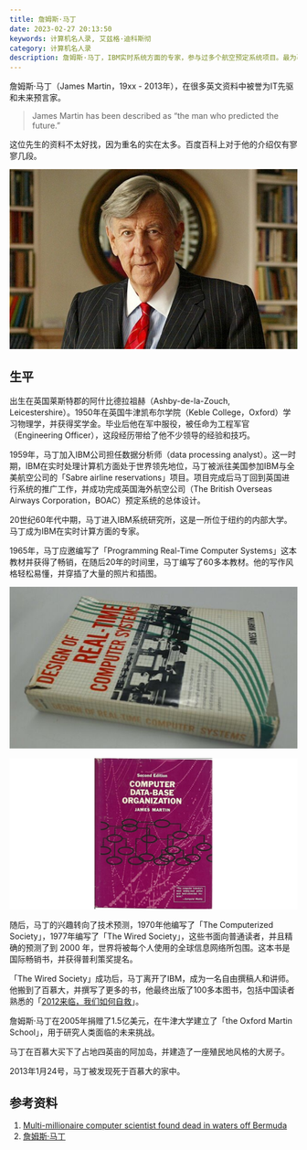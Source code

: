 ```yaml
---
title: 詹姆斯·马丁
date: 2023-02-27 20:13:50
keywords: 计算机名人录, 艾兹格·迪科斯彻
category: 计算机名人录
description: 詹姆斯·马丁，IBM实时系统方面的专家，参与过多个航空预定系统项目。最为著名的是编写《The Wired Society》，预测了2000年网络时代的到来。
---
```


詹姆斯·马丁（James Martin，19xx - 2013年），在很多英文资料中被誉为IT先驱和未来预言家。

> James Martin has been described as “the man who predicted the future.” 

这位先生的资料不太好找，因为重名的实在太多。百度百科上对于他的介绍仅有寥寥几段。

![A multi-millionaire computer scientist who became the largest single donor in the 900-year history of Oxford University has been found dead in the water off his home on a private island. ](20230227-james-martin/James-Martin_2600308b.jpg)

## 生平

出生在英国莱斯特郡的阿什比德拉祖赫（Ashby-de-la-Zouch, Leicestershire）。1950年在英国牛津凯布尔学院（Keble College，Oxford）学习物理学，并获得奖学金。毕业后他在军中服役，被任命为工程军官（Engineering Officer），这段经历带给了他不少领导的经验和技巧。

1959年，马丁加入IBM公司担任数据分析师（data processing analyst）。这一时期，IBM在实时处理计算机方面处于世界领先地位，马丁被派往美国参加IBM与全美航空公司的「Sabre airline reservations」项目。项目完成后马丁回到英国进行系统的推广工作，并成功完成英国海外航空公司（The British Overseas Airways Corporation，BOAC）预定系统的总体设计。

20世纪60年代中期，马丁进入IBM系统研究所，这是一所位于纽约的内部大学。马丁成为IBM在实时计算方面的专家。

1965年，马丁应邀编写了「Programming Real-Time Computer Systems」这本教材并获得了畅销，在随后20年的时间里，马丁编写了60多本教材。他的写作风格轻松易懂，并穿插了大量的照片和插图。

![img](20230227-james-martin/R-C-20230228184741260.jpeg)

![img](20230227-james-martin/R-C.jpeg)

随后，马丁的兴趣转向了技术预测，1970年他编写了「The Computerized Society」，1977年编写了「The Wired Society」，这些书面向普通读者，并且精确的预测了到 2000 年，世界将被每个人使用的全球信息网络所包围。这本书是国际畅销书，并获得普利策奖提名。

「The Wired Society」成功后，马丁离开了IBM，成为一名自由撰稿人和讲师。他搬到了百慕大，并撰写了更多的书，他最终出版了100多本图书，包括中国读者熟悉的「[2012来临，我们如何自救](http://product.dangdang.com/11367386828.html)」。

詹姆斯·马丁在2005年捐赠了1.5亿美元，在牛津大学建立了「the Oxford Martin School」，用于研究人类面临的未来挑战。

马丁在百慕大买下了占地四英亩的阿加岛，并建造了一座殖民地风格的大房子。

2013年1月24号，马丁被发现死于百慕大的家中。

## 参考资料

1. [Multi-millionaire computer scientist found dead in waters off Bermuda](https://www.telegraph.co.uk/news/uknews/10142904/Multi-millionaire-computer-scientist-found-dead-in-waters-off-Bermuda.html)
1. [詹姆斯·马丁](https://baike.baidu.com/item/詹姆斯·马丁/18782397?fr=aladdin)
